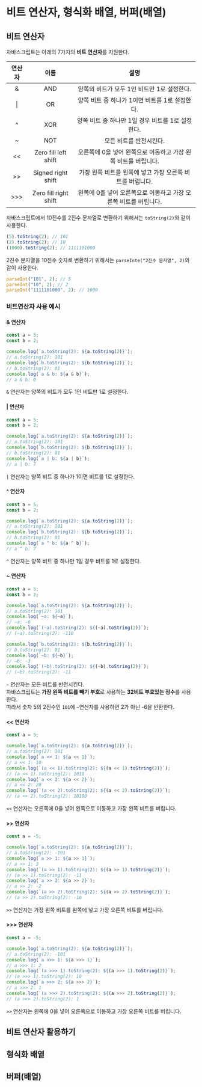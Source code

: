 # 비트 연산자, 형식화 배열, 버퍼(배열)

## 비트 연산자

자바스크립트는 아래의 7가지의 **비트 연산자**를 지원한다.<br/>

| 연산자 |         이름          |                               섦명                               |
| :----: | :-------------------: | :--------------------------------------------------------------: |
|   &    |          AND          |           양쪽의 비트가 모두 1인 비트만 1로 설정한다.            |
|   \|   |          OR           |          양쪽 비트 중 하나가 1이면 비트를 1로 설정한다.          |
|   ^    |          XOR          |        양쪽 비트 중 하나만 1일 경우 비트를 1로 설정한다.         |
|   ~    |          NOT          |                     모든 비트를 반전시킨다.                      |
|   <<   | Zero fill left shift  |  오른쪽에 0을 넣어 왼쪽으로 이동하고 가장 왼쪽 비트를 버립니다.  |
|   >>   |  Signed right shift   |    가장 왼쪽 비트를 왼쪽에 넣고 가장 오른쪽 비트를 버립니다.     |
|  >>>   | Zero fill right shift | 왼쪽에 0을 넣어 오른쪽으로 이동하고 가장 오른쪽 비트를 버립니다. |

자바스크립트에서 10진수를 2진수 문자열로 변환하기 위해서는 `toString(2)`와 같이 사용한다.<br/>

```javascript
(5).toString(2); // 101
(2).toString(2); // 10
(1000).toString(2); // 1111101000
```

2진수 문자열을 10진수 숫자로 변환하기 위해서는 `parseInte("2진수 문자열", 2)`와 같이 사용한다.<br/>

```javascript
parseInt("101", 2); // 5
parseInt("10", 2); // 2
parseInt("1111101000", 2); // 1000
```

### 비트연산자 사용 예시

#### & 연산자

```javascript
const a = 5;
const b = 2;

console.log(`a.toString(2): ${a.toString(2)}`);
// a.toString(2): 101
console.log(`b.toString(2): ${b.toString(2)}`);
// b.toString(2): 01
console.log(`a & b: ${a & b}`);
// a & b: 0
```

`&` 연산자는 양쪽의 비트가 모두 1인 비트만 1로 설정한다.<br/>

#### | 연산자

```javascript
const a = 5;
const b = 2;

console.log(`a.toString(2): ${a.toString(2)}`);
// a.toString(2): 101
console.log(`b.toString(2): ${b.toString(2)}`);
// b.toString(2): 01
console.log(`a | b: ${a | b}`);
// a | b: 7
```

`|` 연산자는 양쪽 비트 중 하나가 1이면 비트를 1로 설정한다.<br/>

#### ^ 연산자

```javascript
const a = 5;
const b = 2;

console.log(`a.toString(2): ${a.toString(2)}`);
// a.toString(2): 101
console.log(`b.toString(2): ${b.toString(2)}`);
// b.toString(2): 01
console.log(`a ^ b: ${a ^ b}`);
// a ^ b: 7
```

`^` 연산자는 양쪽 비트 중 하나만 1일 경우 비트를 1로 설정한다.<br/>

#### ~ 연산자

```javascript
const a = 5;
const b = 2;

console.log(`a.toString(2): ${a.toString(2)}`);
// a.toString(2): 101
console.log(`~a: ${~a}`);
// ~a: -6
console.log(`(~a).toString(2): ${(~a).toString(2)}`);
// (~a).toString(2): -110

console.log(`b.toString(2): ${b.toString(2)}`);
// b.toString(2): 01
console.log(`~b: ${~b}`);
// ~b: -3
console.log(`(~b).toString(2): ${(~b).toString(2)}`);
// (~b).toString(2): -11
```

`~` 연산자는 모든 비트를 반전시킨다.<br/>
자바스크립트는 **가장 왼쪽 비트를 빼기 부호**로 사용하는 **32비트 부호있는 정수**를 사용한다.<br/>
따라서 숫자 5의 2진수인 `101`에 `~`연산자를 사용하면 2가 아닌 -6을 반환한다.<br/>

#### << 연산자

```javascript
const a = 5;

console.log(`a.toString(2): ${a.toString(2)}`);
// a.toString(2): 101
console.log(`a << 1: ${a << 1}`);
// a << 1: 10
console.log(`(a << 1).toString(2): ${(a << 1).toString(2)}`);
// (a << 1).toString(2): 1010
console.log(`a << 2: ${a << 2}`);
// a << 2: 20
console.log(`(a << 2).toString(2): ${(a << 2).toString(2)}`);
// (a << 2).toString(2): 10100
```

`<<` 연산자는 오른쪽에 0을 넣어 왼쪽으로 이동하고 가장 왼쪽 비트를 버립니다.<br/>

#### >> 연산자

```javascript
const a = -5;

console.log(`a.toString(2): ${a.toString(2)}`);
// a.toString(2): -101
console.log(`a >> 1: ${a >> 1}`);
// a >> 1: 3
console.log(`(a >> 1).toString(2): ${(a >> 1).toString(2)}`);
// (a >> 1).toString(2): -11
console.log(`a >> 2: ${a >> 2}`);
// a >> 2: -2
console.log(`(a >> 2).toString(2): ${(a >> 2).toString(2)}`);
// (a >> 2).toString(2): -10
```

`>>` 연산자는 가장 왼쪽 비트를 왼쪽에 넣고 가장 오른쪽 비트를 버립니다.<br/>

#### >>> 연산자

```javascript
const a = -5;

console.log(`a.toString(2): ${a.toString(2)}`);
// a.toString(2): -101
console.log(`a >>> 1: ${a >>> 1}`);
// a >>> 1: 2
console.log(`(a >>> 1).toString(2): ${(a >>> 1).toString(2)}`);
// (a >>> 1).toString(2): 10
console.log(`a >>> 2: ${a >>> 2}`);
// a >>> 2: 1
console.log(`(a >>> 2).toString(2): ${(a >>> 2).toString(2)}`);
// (a >>> 2).toString(2): 1
```

`>>` 연산자는 왼쪽에 0을 넣어 오른쪽으로 이동하고 가장 오른쪽 비트를 버립니다.<br/>

## 비트 연산자 활용하기

## 형식화 배열

## 버퍼(배열)

